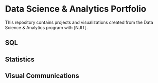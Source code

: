 # Data Science & Analytics Portfolio

This repository contains projects and visualizations created from the Data Science & Analytics program with [NJIT].


## SQL


## Statistics


## Visual Communications
